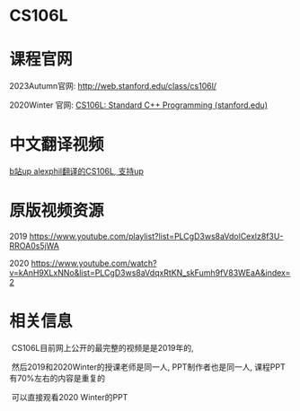 # CS106L

# 课程官网

2023Autumn官网: http://web.stanford.edu/class/cs106l/

2020Winter  官网: [CS106L: Standard C++ Programming (stanford.edu)](https://web.stanford.edu/class/archive/cs/cs106l/cs106l.1204/lectures.html)

# 中文翻译视频

[b站up alexphil翻译的CS106L, 支持up](https://www.bilibili.com/video/BV1fu4m1N77y/?spm_id_from=333.999.0.0)

# 原版视频资源

2019  https://www.youtube.com/playlist?list=PLCgD3ws8aVdolCexlz8f3U-RROA0s5jWA

2020 https://www.youtube.com/watch?v=kAnH9XLxNNo&list=PLCgD3ws8aVdqxRtKN_skFumh9fV83WEaA&index=2

# 相关信息

​	CS106L目前网上公开的最完整的视频是是2019年的, 

​    然后2019和2020Winter的授课老师是同一人, PPT制作者也是同一人, 课程PPT有70%左右的内容是重复的

​	可以直接观看2020 Winter的PPT